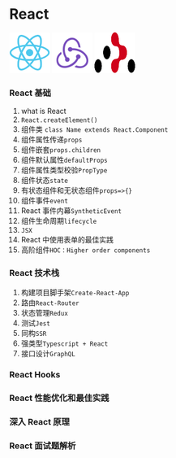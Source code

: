 # React
<img src="./img/react.svg" style="width:80px;height:80px" />
<img src="./img/redux.svg" style="width:80px;height:80px" />
<img src="./img/react-router.svg" style="width:80px;height:80px" />

### React 基础

1. what is React
1. `React.createElement()`
1. 组件类 `class Name extends React.Component`
1. 组件属性传递`props`
1. 组件嵌套`props.children`
1. 组件默认属性`defaultProps`
1. 组件属性类型校验`PropType`
1. 组件状态`state`
1. 有状态组件和无状态组件`props=>{}`
1. 组件事件`event`
1. React 事件内幕`SyntheticEvent`
1. 组件生命周期`lifecycle`
1. `JSX`
1. React 中使用表单的最佳实践
1. 高阶组件`HOC：Higher order components`

### React 技术栈

1. 构建项目脚手架`Create-React-App`
1. 路由`React-Router`
1. 状态管理`Redux`
1. 测试`Jest`
1. 同构`SSR`
1. 强类型`Typescript + React`
1. 接口设计`GraphQL`

### React Hooks

### React 性能优化和最佳实践

### 深入 React 原理

### React 面试题解析
